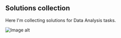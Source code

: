 ## Solutions collection

Here I'm collecting solutions for Data Analysis tasks.

![Image alt]({https://github.com/Filareth2015/Solutions-collection/blob/master/20130906_203739_1.jpg)
